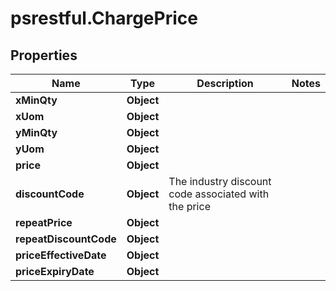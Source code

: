 # psrestful.ChargePrice

## Properties
Name | Type | Description | Notes
------------ | ------------- | ------------- | -------------
**xMinQty** | **Object** |  | 
**xUom** | **Object** |  | 
**yMinQty** | **Object** |  | 
**yUom** | **Object** |  | 
**price** | **Object** |  | 
**discountCode** | **Object** | The industry discount code associated with the price | 
**repeatPrice** | **Object** |  | 
**repeatDiscountCode** | **Object** |  | 
**priceEffectiveDate** | **Object** |  | 
**priceExpiryDate** | **Object** |  | 
